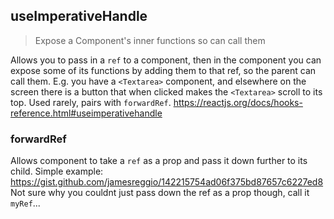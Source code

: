 ﻿## useImperativeHandle

> Expose a Component's inner functions so can call them

Allows you to pass in a `ref` to a component, then in the component you can expose some of its functions by adding them to that ref, so the parent can call them.
E.g. you have a `<Textarea>` component, and elsewhere on the screen there is a button that when clicked makes the `<Textarea>` scroll to its top.
Used rarely, pairs with `forwardRef`.
https://reactjs.org/docs/hooks-reference.html#useimperativehandle


### forwardRef
Allows component to take a `ref` as a prop and pass it down further to its child.
Simple example: https://gist.github.com/jamesreggio/142215754ad06f375bd87657c6227ed8
Not sure why you couldnt just pass down the ref as a prop though, call it `myRef`...


